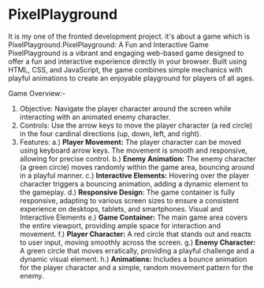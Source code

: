 # PixelPlayground
It is my one of the fronted development project. it's about a game which is PixelPlayground.PixelPlayground: A Fun and Interactive Game
PixelPlayground is a vibrant and engaging web-based game designed to offer a fun and interactive experience directly in your browser. Built using HTML, CSS, and JavaScript, the game combines simple mechanics with playful animations to create an enjoyable playground for players of all ages.

Game Overview:-
1. Objective: Navigate the player character around the screen while interacting with an animated enemy character.
2. Controls: Use the arrow keys to move the player character (a red circle) in the four cardinal directions (up, down, left, and right).
3. Features:
a.)  **Player Movement:** The player character can be moved using keyboard arrow keys. The movement is smooth and responsive, allowing for precise control.
b.)  **Enemy Animation:** The enemy character (a green circle) moves randomly within the game area, bouncing around in a playful manner.
c.)  **Interactive Elements:** Hovering over the player character triggers a bouncing animation, adding a dynamic element to the gameplay.
d.)  **Responsive Design**: The game container is fully responsive, adapting to various screen sizes to ensure a consistent experience on desktops, tablets, and smartphones.
Visual and Interactive Elements
e.)  **Game Container:** The main game area covers the entire viewport, providing ample space for interaction and movement.
f.)  **Player Character:** A red circle that stands out and reacts to user input, moving smoothly across the screen.
g.)  **Enemy Character:** A green circle that moves erratically, providing a playful challenge and a dynamic visual element.
h.)  **Animations:** Includes a bounce animation for the player character and a simple, random movement pattern for the enemy.
